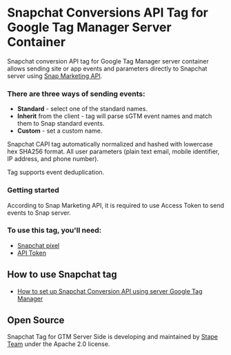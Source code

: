 # Snapchat Conversions API Tag for Google Tag Manager Server Container

Snapchat conversion API tag for Google Tag Manager server container allows sending site or app events and parameters directly to Snapchat server using [Snap Marketing API](https://marketingapi.snapchat.com/docs/#introduction).

### There are three ways of sending events:

- **Standard** - select one of the standard names.
- **Inherit** from the client - tag will parse sGTM event names and match them to Snap standard events.
- **Custom** - set a custom name.

Snapchat CAPI tag automatically normalized and hashed with lowercase hex SHA256 format. All user parameters (plain text email, mobile identifier, IP address, and phone number).

Tag supports event deduplication.

### Getting started
According to Snap Marketing API, it is required to use Access Token to send events to Snap server.

### To use this tag, you'll need:

- [Snapchat pixel](https://stape.io/blog/snapchat-conversion-api-using-server-google-tag-manager#1-snapchat-pixel)
- [API Token](https://stape.io/blog/snapchat-conversion-api-using-server-google-tag-manager)

## How to use Snapchat tag

- [How to set up Snapchat Conversion API using server Google Tag Manager](https://stape.io/blog/snapchat-conversion-api-using-server-google-tag-manager)

## Open Source

Snapchat Tag for GTM Server Side is developing and maintained by [Stape Team](https://stape.io/) under the Apache 2.0 license.
